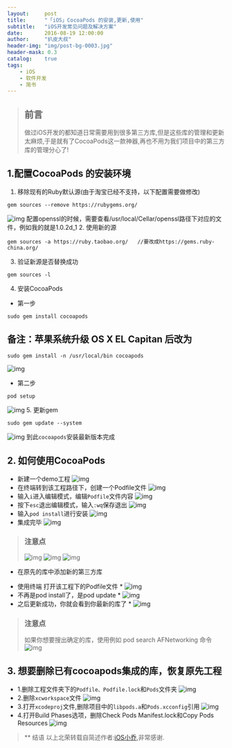```yaml
---
layout:     post
title:      "「iOS」CocoaPods 的安装,更新,使用"
subtitle:   "iOS开发常见问题及解决方案"
date:       2016-08-19 12:00:00
author:     "扒皮大叔"
header-img: "img/post-bg-0003.jpg"
header-mask: 0.3
catalog:    true
tags:
    - iOS
    - 软件开发
    - 简书
---
```


> ## 前言
> 做过iOS开发的都知道日常需要用到很多第三方库,但是这些库的管理和更新太麻烦,于是就有了CocoaPods这一款神器,再也不用为我们项目中的第三方库的管理分心了!

## 1.配置CocoaPods 的安装环境

1. 移除现有的Ruby默认源(由于淘宝已经不支持，以下配置需要做修改)
```
gem sources --remove https://rubygems.org/
```
![img](/img/post_cocoapod/cocoapod01.jpg)
配置openssl的时候，需要查看/usr/local/Cellar/openssl路径下对应的文件，例如我的就是1.0.2d_1
2. 使用新的源
```
gem sources -a https://ruby.taobao.org/   //要改成https://gems.ruby-china.org/ 
```
3. 验证新源是否替换成功
```
gem sources -l
```
4. 安装CocoaPods
+ 第一步
```
sudo gem install cocoapods
```
## 备注：苹果系统升级 OS X EL Capitan 后改为
```
sudo gem install -n /usr/local/bin cocoapods
```
![img](/img/post_cocoapod/cocoapod02.jpg)
+ 第二步
```
pod setup
```
![img](/img/post_cocoapod/cocoapod03.jpg)
5. 更新gem
```
sudo gem update --system
```
![img](/img/post_cocoapod/cocoapod04.jpg)
到此`cocoapods`安装最新版本完成

## 2. 如何使用CocoaPods 
+ 新建一个demo工程
![img](/img/post_cocoapod/cocoapod05.jpg)
+ 在终端转到该工程路径下，创建一个Podfile文件
![img](/img/post_cocoapod/cocoapod06.jpg)
+ 输入`i`进入编辑模式，编辑`Podfile`文件内容
![img](/img/post_cocoapod/cocoapod07.jpg)
+ 按下`esc`退出编辑模式，输入`:wq`保存退出
![img](/img/post_cocoapod/cocoapod08.jpg)
+ 输入`pod install`进行安装
![img](/img/post_cocoapod/cocoapod09.jpg)
+ 集成完毕
![img](/img/post_cocoapod/cocoapod10.jpg)

> ### 注意点
> ![img](/img/post_cocoapod/cocoapod11.jpg)
> ![img](/img/post_cocoapod/cocoapod12.jpg)
> ![img](/img/post_cocoapod/cocoapod13.jpg)

+ 在原先的库中添加新的第三方库<br />
* 使用终端 打开该工程下的Podfile文件 *
![img](/img/post_cocoapod/cocoapod14.jpg)
* 不再是pod install了，是pod update *
![img](/img/post_cocoapod/cocoapod15.jpg)
* 之后更新成功，你就会看到你最新的库了 *
![img](/img/post_cocoapod/cocoapod16.jpg)

> ### 注意点
> 如果你想要搜出确定的库，使用例如 pod search AFNetworking 命令
> ![img](/img/post_cocoapod/cocoapod17.jpg)

## 3. 想要删除已有cocoapods集成的库，恢复原先工程
* 1.删除工程文件夹下的`Podfile、Podfile.lock`和`Pods`文件夹
![img](/img/post_cocoapod/cocoapod18.jpg)
* 2.删除`xcworkspace`文件
![img](/img/post_cocoapod/cocoapod19.jpg)
* 3.打开`xcodeproj`文件,删除项目中的`libpods.a`和`Pods.xcconfig`引用
![img](/img/post_cocoapod/cocoapod20.jpg)
* 4.打开Build Phases选项，删除Check Pods Manifest.lock和Copy Pods Resources
![img](/img/post_cocoapod/cocoapod21.jpg)


> ** 结语
> 以上北荣转载自简述作者:[iOS小乔](http://www.jianshu.com/users/f029d92cedc0/latest_articles),非常感谢.










